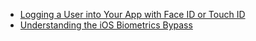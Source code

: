 
- [Logging a User into Your App with Face ID or Touch ID](https://developer.apple.com/documentation/localauthentication/logging_a_user_into_your_app_with_face_id_or_touch_id)
- [Understanding the iOS Biometrics Bypass](https://github.com/sensepost/objection/wiki/Understanding-the-iOS-Biometrics-Bypass)
